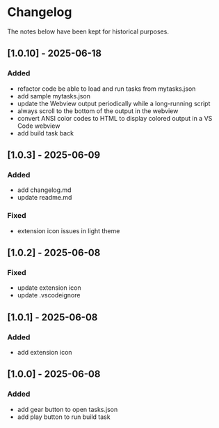 # Changelog

The notes below have been kept for historical purposes.

## [1.0.10] - 2025-06-18

### Added

- refactor code be able to load and run tasks from mytasks.json
- add sample mytasks.json
- update the Webview output periodically while a long-running script
- always scroll to the bottom of the output in the webview
- convert ANSI color codes to HTML to display colored output in a VS Code webview
- add build task back

## [1.0.3] - 2025-06-09

### Added

- add changelog.md
- update readme.md

### Fixed

- extension icon issues in light theme

## [1.0.2] - 2025-06-08

### Fixed

- update extension icon
- update .vscodeignore

## [1.0.1] - 2025-06-08

### Added

- add extension icon

## [1.0.0] - 2025-06-08

### Added

- add gear button to open tasks.json
- add play button to run build task
